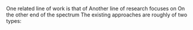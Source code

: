 One related line of work is that of 
Another line of research focuses on
On the other end of the spectrum
The existing approaches are roughly of two types: 
